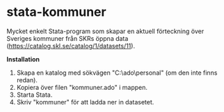 # stata-kommuner

Mycket enkelt Stata-program som skapar en aktuell förteckning över Sveriges kommuner från SKRs öppna data (https://catalog.skl.se/catalog/1/datasets/11).

**Installation**

1. Skapa en katalog med sökvägen "C:\ado\personal" (om den inte finns redan).
2. Kopiera över filen "kommuner.ado" i mappen.
3. Starta Stata.
4. Skriv "kommuner" för att ladda ner in datasetet.
